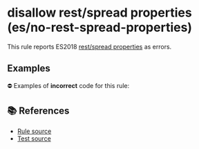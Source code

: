 # disallow rest/spread properties (es/no-rest-spread-properties)

This rule reports ES2018 [rest/spread properties](https://github.com/tc39/proposal-object-rest-spread#readme) as errors.

## Examples

⛔ Examples of **incorrect** code for this rule:

<eslint-playground type="bad" code="/*eslint es/no-rest-spread-properties: error */
let obj = {...obj0}
let {a, ...rest} = obj
;({a, ...rest} = obj)
function f({a, ...rest}) {}
" />

## 📚 References

- [Rule source](https://github.com/mysticatea/eslint-plugin-es/blob/v1.4.1/lib/rules/no-rest-spread-properties.js)
- [Test source](https://github.com/mysticatea/eslint-plugin-es/blob/v1.4.1/tests/lib/rules/no-rest-spread-properties.js)

